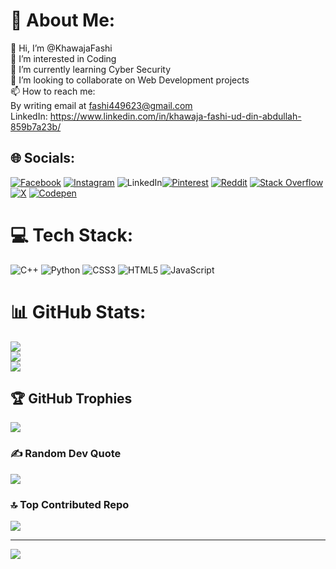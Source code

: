 # 💫 About Me:
👋 Hi, I’m @KhawajaFashi<br>👀 I’m interested in Coding<br>🌱 I’m currently learning Cyber Security<br>💞️ I’m looking to collaborate on Web Development projects<br>📫 How to reach me:<br>By writing email at fashi449623@gmail.com<br>LinkedIn: https://www.linkedin.com/in/khawaja-fashi-ud-din-abdullah-859b7a23b/


## 🌐 Socials:
[![Facebook](https://img.shields.io/badge/Facebook-%231877F2.svg?logo=Facebook&logoColor=white)](https://facebook.com/khawajafashi9) [![Instagram](https://img.shields.io/badge/Instagram-%23E4405F.svg?logo=Instagram&logoColor=white)](https://instagram.com/khawajafashi9) ![LinkedIn](https://img.shields.io/badge/LinkedIn-%230077B5.svg?logo=linkedin&logoColor=white)[![Pinterest](https://img.shields.io/badge/Pinterest-%23E60023.svg?logo=Pinterest&logoColor=white)](https://pinterest.com/KhawajaFashi96) [![Reddit](https://img.shields.io/badge/Reddit-%23FF4500.svg?logo=Reddit&logoColor=white)](https://reddit.com/user/u/Khawaja_96) [![Stack Overflow](https://img.shields.io/badge/-Stackoverflow-FE7A16?logo=stack-overflow&logoColor=white)](https://stackoverflow.com/users/19950138) [![X](https://img.shields.io/badge/X-black.svg?logo=X&logoColor=white)](https://x.com/@khawaja9623) [![Codepen](https://img.shields.io/badge/Codepen-000000?style=for-the-badge&logo=codepen&logoColor=white)](https://codepen.io/@KhawajaFashi) 

# 💻 Tech Stack:
![C++](https://img.shields.io/badge/c++-%2300599C.svg?style=for-the-badge&logo=c%2B%2B&logoColor=white) ![Python](https://img.shields.io/badge/python-3670A0?style=for-the-badge&logo=python&logoColor=ffdd54) ![CSS3](https://img.shields.io/badge/css3-%231572B6.svg?style=for-the-badge&logo=css3&logoColor=white) ![HTML5](https://img.shields.io/badge/html5-%23E34F26.svg?style=for-the-badge&logo=html5&logoColor=white) ![JavaScript](https://img.shields.io/badge/javascript-%23323330.svg?style=for-the-badge&logo=javascript&logoColor=%23F7DF1E)
# 📊 GitHub Stats:
![](https://github-readme-stats.vercel.app/api?username=KhawajaFashi&theme=dark&hide_border=false&include_all_commits=false&count_private=false)<br/>
![](https://github-readme-streak-stats.herokuapp.com/?user=KhawajaFashi&theme=dark&hide_border=false)<br/>
![](https://github-readme-stats.vercel.app/api/top-langs/?username=KhawajaFashi&theme=dark&hide_border=false&include_all_commits=false&count_private=false&layout=compact)

## 🏆 GitHub Trophies
![](https://github-profile-trophy.vercel.app/?username=KhawajaFashi&theme=one_dark_pro&no-frame=false&no-bg=false&margin-w=4)

### ✍️ Random Dev Quote
![](https://quotes-github-readme.vercel.app/api?type=horizontal&theme=radical)

### 🔝 Top Contributed Repo
![](https://github-contributor-stats.vercel.app/api?username=KhawajaFashi&limit=5&theme=radical&combine_all_yearly_contributions=true)

---
[![](https://visitcount.itsvg.in/api?id=KhawajaFashi&icon=0&color=0)](https://visitcount.itsvg.in)

<!-- Proudly created with GPRM ( https://gprm.itsvg.in ) -->
